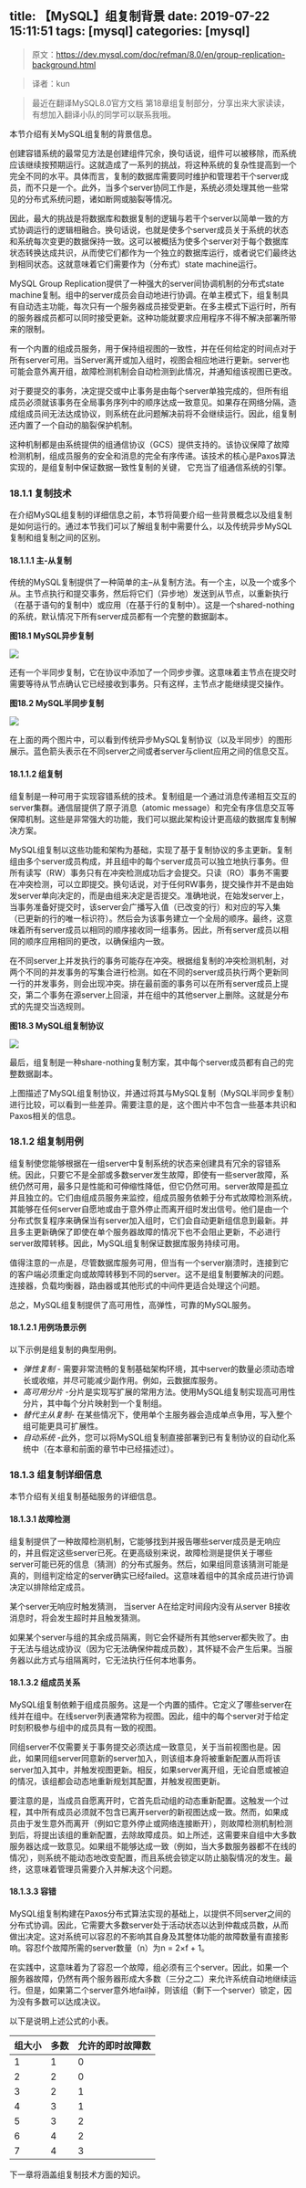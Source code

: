 title: 【MySQL】组复制背景
date: 2019-07-22 15:11:51
tags: [mysql]
categories: [mysql]
---
> 原文：https://dev.mysql.com/doc/refman/8.0/en/group-replication-background.html

> 译者：kun

> 最近在翻译MySQL8.0官方文档 第18章组复制部分，分享出来大家读读，有想加入翻译小队的同学可以联系我哦。

<!--more-->

本节介绍有关MySQL组复制的背景信息。

创建容错系统的最常见方法是创建组件冗余，换句话说，组件可以被移除，而系统应该继续按预期运行。这就造成了一系列的挑战，将这种系统的复杂性提高到一个完全不同的水平。具体而言，复制的数据库需要同时维护和管理若干个server成员，而不只是一个。此外，当多个server协同工作是，系统必须处理其他一些常见的分布式系统问题，诸如断网或脑裂等情况。

因此，最大的挑战是将数据库和数据复制的逻辑与若干个server以简单一致的方式协调运行的逻辑相融合。换句话说，也就是使多个server成员关于系统的状态和系统每次变更的数据保持一致。这可以被概括为使多个server对于每个数据库状态转换达成共识，从而使它们都作为一个独立的数据库运行，或者说它们最终达到相同状态。这就意味着它们需要作为（分布式）state machine运行。

MySQL Group Replication提供了一种强大的server间协调机制的分布式state machine复制。组中的server成员会自动地进行协调。在单主模式下，组复制具有自动选主功能，每次只有一个服务器成员接受更新。在多主模式下运行时，所有的服务器成员都可以同时接受更新。这种功能就要求应用程序不得不解决部署所带来的限制。

有一个内置的组成员服务，用于保持组视图的一致性，并在任何给定的时间点对于所有server可用。当Server离开或加入组时，视图会相应地进行更新。server也可能会意外离开组，故障检测机制会自动检测到此情况，并通知组该视图已更改。

对于要提交的事务，决定提交或中止事务是由每个server单独完成的，但所有组成员必须就该事务在全局事务序列中的顺序达成一致意见。如果存在网络分隔，造成组成员间无法达成协议，则系统在此问题解决前将不会继续运行。因此，组复制还内置了一个自动的脑裂保护机制。

这种机制都是由系统提供的组通信协议（GCS）提供支持的。该协议保障了故障检测机制，组成员服务的安全和消息的完全有序传递。该技术的核心是Paxos算法实现的，是组复制中保证数据一致性复制的关键， 它充当了组通信系统的引擎。

### 18.1.1 复制技术

在介绍MySQL组复制的详细信息之前，本节将简要介绍一些背景概念以及组复制是如何运行的。通过本节我们可以了解组复制中需要什么，以及传统异步MySQL复制和组复制之间的区别。

#### 18.1.1.1 主-从复制

传统的MySQL复制提供了一种简单的主–从复制方法。有一个主，以及一个或多个从。主节点执行和提交事务，然后将它们（异步地）发送到从节点，以重新执行（在基于语句的复制中）或应用（在基于行的复制中）。这是一个shared-nothing的系统，默认情况下所有server成员都有一个完整的数据副本。

**图18.1 MySQL异步复制**

![](/images/20190722151242.png)

还有一个半同步复制，它在协议中添加了一个同步步骤。这意味着主节点在提交时需要等待从节点确认它已经接收到事务。只有这样，主节点才能继续提交操作。

**图18.2 MySQL半同步复制**

![](/images/20190722151310.png)

在上面的两个图片中，可以看到传统异步MySQL复制协议（以及半同步）的图形展示。蓝色箭头表示在不同server之间或者server与client应用之间的信息交互。

#### 18.1.1.2 组复制

组复制是一种可用于实现容错系统的技术。复制组是一个通过消息传递相互交互的server集群。通信层提供了原子消息（atomic message）和完全有序信息交互等保障机制。这些是非常强大的功能，我们可以据此架构设计更高级的数据库复制解决方案。

MySQL组复制以这些功能和架构为基础，实现了基于复制协议的多主更新。复制组由多个server成员构成，并且组中的每个server成员可以独立地执行事务。但所有读写（RW）事务只有在冲突检测成功后才会提交。只读（RO）事务不需要在冲突检测，可以立即提交。换句话说，对于任何RW事务，提交操作并不是由始发server单向决定的，而是由组来决定是否提交。准确地说，在始发server上，当事务准备好提交时，该server会广播写入值（已改变的行）和对应的写入集（已更新的行的唯一标识符）。然后会为该事务建立一个全局的顺序。最终，这意味着所有server成员以相同的顺序接收同一组事务。因此，所有server成员以相同的顺序应用相同的更改，以确保组内一致。

在不同server上并发执行的事务可能存在冲突。根据组复制的冲突检测机制，对两个不同的并发事务的写集合进行检测。如在不同的server成员执行两个更新同一行的并发事务，则会出现冲突。排在最前面的事务可以在所有server成员上提交，第二个事务在源server上回滚，并在组中的其他server上删除。这就是分布式的先提交当选规则。

**图18.3 MySQL组复制协议**

![](/images/20190722151323.png)

最后，组复制是一种share-nothing复制方案，其中每个server成员都有自己的完整数据副本。

上图描述了MySQL组复制协议，并通过将其与MySQL复制（MySQL半同步复制）进行比较，可以看到一些差异。需要注意的是，这个图片中不包含一些基本共识和Paxos相关的信息。

### 18.1.2 组复制用例

组复制使您能够根据在一组server中复制系统的状态来创建具有冗余的容错系统。因此，只要它不是全部或多数server发生故障，即使有一些server故障，系统仍然可用，最多只是性能和可伸缩性降低，但它仍然可用。server故障是孤立并且独立的。它们由组成员服务来监控，组成员服务依赖于分布式故障检测系统，其能够在任何server自愿地或由于意外停止而离开组时发出信号。他们是由一个分布式恢复程序来确保当有server加入组时，它们会自动更新组信息到最新。并且多主更新确保了即使在单个服务器故障的情况下也不会阻止更新，不必进行server故障转移。因此，MySQL组复制保证数据库服务持续可用。

值得注意的一点是，尽管数据库服务可用，但当有一个server崩溃时，连接到它的客户端必须重定向或故障转移到不同的server。这不是组复制要解决的问题。连接器，负载均衡器，路由器或其他形式的中间件更适合处理这个问题。

总之，MySQL组复制提供了高可用性，高弹性，可靠的MySQL服务。

#### 18.1.2.1 用例场景示例

以下示例是组复制的典型用例。

- *弹性复制* - 需要非常流畅的复制基础架构环境，其中server的数量必须动态增长或收缩，并尽可能减少副作用。例如，云数据库服务。
- *高可用分片* -分片是实现写扩展的常用方法。使用MySQL组复制实现高可用性分片，其中每个分片映射到一个复制组。
- *替代主从复制*- 在某些情况下，使用单个主服务器会造成单点争用，写入整个组可能更具可扩展性。
- *自动系统* -此外，您可以将MySQL组复制直接部署到已有复制协议的自动化系统中（在本章和前面的章节中已经描述过）。

### 18.1.3 组复制详细信息

本节介绍有关组复制基础服务的详细信息。

#### 18.1.3.1 故障检测

组复制提供了一种故障检测机制，它能够找到并报告哪些server成员是无响应的，并且假定这些server已死。在更高级别来说，故障检测是提供关于哪些server可能已死的信息（猜测）的分布式服务。然后，如果组同意该猜测可能是真的，则组判定给定的server确实已经failed。这意味着组中的其余成员进行协调决定以排除给定成员。

某个server无响应时触发猜测， 当server A在给定时间段内没有从server B接收消息时，将会发生超时并且触发猜测。

如果某个server与组的其余成员隔离，则它会怀疑所有其他server都失败了。由于无法与组达成协议（因为它无法确保仲裁成员数），其怀疑不会产生后果。当服务器以此方式与组隔离时，它无法执行任何本地事务。

#### 18.1.3.2 组成员关系

MySQL组复制依赖于组成员服务。这是一个内置的插件。它定义了哪些server在线并在组中。在线server列表通常称为视图。因此，组中的每个server对于给定时刻积极参与组中的成员具有一致的视图。

同组server不仅需要关于事务提交必须达成一致意见，关于当前视图也是。因此，如果同组server同意新的server加入，则该组本身将被重新配置从而将该server加入其中，并触发视图更新。相反，如果server离开组，无论自愿或被迫的情况，该组都会动态地重新规划其配置，并触发视图更新。

要注意的是，当成员自愿离开时，它首先启动组的动态重新配置。这触发一个过程，其中所有成员必须就不包含已离开server的新视图达成一致。然而，如果成员由于发生意外而离开（例如它意外停止或网络连接断开），则故障检测机制检测到后，将提出该组的重新配置，去除故障成员。如上所述，这需要来自组中大多数服务器达成一致意见。如果组不能够达成一致（例如，当大多数服务器都不在线的情况），则系统不能动态地改变配置，而且系统会锁定以防止脑裂情况的发生。最终，这意味着管理员需要介入并解决这个问题。

#### 18.1.3.3 容错

MySQL组复制构建在Paxos分布式算法实现的基础上，以提供不同server之间的分布式协调。因此，它需要大多数server处于活动状态以达到仲裁成员数，从而做出决定。这对系统可以容忍的不影响其自身及其整体功能的故障数量有直接影响。容忍f个故障所需的server数量（n）为n = 2×f + 1。

在实践中，这意味着为了容忍一个故障，组必须有三个server。因此，如果一个服务器故障，仍然有两个服务器形成大多数（三分之二）来允许系统自动地继续运行。但是，如果第二个server意外地fail掉，则该组（剩下一个server）锁定，因为没有多数可以达成决议。

以下是说明上述公式的小表。

| 组大小 | 多数 | 允许的即时故障数 |
| ------ | ---- | ---------------- |
| 1      | 1    | 0                |
| 2      | 2    | 0                |
| 3      | 2    | 1                |
| 4      | 3    | 1                |
| 5      | 3    | 2                |
| 6      | 4    | 2                |
| 7      | 4    | 3                |

下一章将涵盖组复制技术方面的知识。
